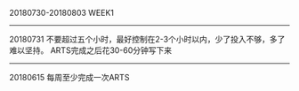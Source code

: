 20180730-20180803 WEEK1

---

20180731
不要超过五个小时，最好控制在2-3个小时以内，少了投入不够，多了难以坚持。
ARTS完成之后花30-60分钟写下来

---

20180615
每周至少完成一次ARTS